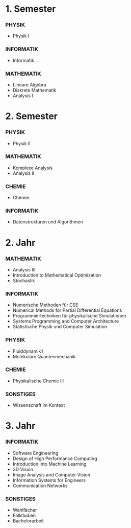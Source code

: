 # 1. Semester
### PHYSIK
* Physik I
### INFORMATIK
* Informatik
### MATHEMATIK
* Lineare Algebra
* Diskrete Mathematik
* Analysis I

# 2. Semester
### PHYSIK
* Physik II
### MATHEMATIK
* Komplexe Analysis
* Analysis II
### CHEMIE
* Chemie
### INFORMATIK
* Datenstrukturen und Algorithmen

# 2. Jahr
### MATHEMATIK
* Analysis III
* Introduction to Mathematical Optimization
* Stochastik
### INFORMATIK
* Numerische Methoden für CSE
* Numerical Methods for Partial Differential Equations
* Programmiertechniken für physikalische Simulationen
* Systems Programming and Computer Architecture
* Statistische Physik und Computer Simulation
### PHYSIK
* Fluiddynamik I
* Molekulare Quantenmechanik
### CHEMIE
* Physikalische Chemie III
### SONSTIGES
* Wissenschaft im Kontext

# 3. Jahr
### INFORMATIK
* Software Engineering
* Design of High Performance Computing
* Introduction into Machine Learning
* 3D Vision
* Image Analysis and Computer Vision
* Information Systems for Engineers
* Communication Networks
### SONSTIGES
* Wahlfächer
* Fallstudien
* Bachelorarbeit
